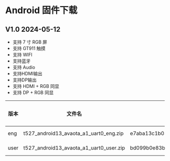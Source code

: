 # Android 固件下载

## V1.0 2024-05-12 
- 支持 7 寸 RGB 屏
- 支持 GT911 触摸
- 支持 WIFI
- 支持蓝牙
- 支持 Audio
- 支持HDMI输出
- 支持DP输出
- 支持 HDMI + RGB 同显
- 支持 DP + RGB 同显

| 版本 | 文件名 | 固件 MD5 | 下载地址                                                 | 提取码 |
| ---- | -------------------------------------------------------- | ------ | ------ | ------ |
| eng  | t527_android13_avaota_a1_uart0_eng.zip | e7aba13c1b0301270509e51c6dd970bd | https://pan.baidu.com/s/1HMWV-rDZNWTkFrdo7tcsWg?pwd=avat | avat   |
| user | t527_android13_avaota_a1_uart0_user.zip | bd099b0e83b6fc560272562509a86c62 | https://pan.baidu.com/s/1HMWV-rDZNWTkFrdo7tcsWg?pwd=avat | avat |

